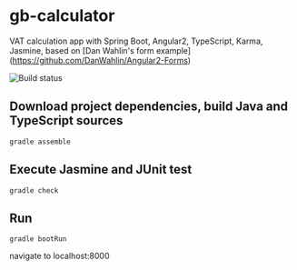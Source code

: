 # gb-calculator
VAT calculation app with Spring Boot, Angular2, TypeScript, Karma, Jasmine, 
based on [Dan Wahlin's form example] (https://github.com/DanWahlin/Angular2-Forms)

![Build status](https://travis-ci.org/sandormiko/gb-calculator.svg?branch=master)



Download project dependencies, build Java and TypeScript sources
---
	gradle assemble
	
	
	
Execute Jasmine and JUnit test
---
	gradle check
Run
---
	gradle bootRun
	
navigate to localhost:8000
